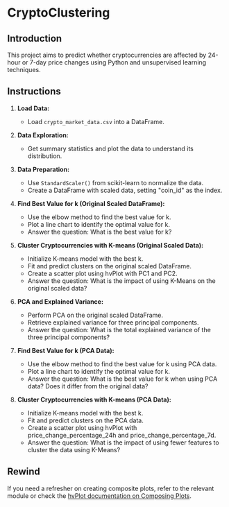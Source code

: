 # CryptoClustering

## Introduction
This project aims to predict whether cryptocurrencies are affected by 24-hour or 7-day price changes using Python and unsupervised learning techniques.
## Instructions
1. **Load Data:**
   - Load `crypto_market_data.csv` into a DataFrame.

2. **Data Exploration:**
   - Get summary statistics and plot the data to understand its distribution.

3. **Data Preparation:**
   - Use `StandardScaler()` from scikit-learn to normalize the data.
   - Create a DataFrame with scaled data, setting "coin_id" as the index.

4. **Find Best Value for k (Original Scaled DataFrame):**
   - Use the elbow method to find the best value for k.
   - Plot a line chart to identify the optimal value for k.
   - Answer the question: What is the best value for k?

5. **Cluster Cryptocurrencies with K-means (Original Scaled Data):**
   - Initialize K-means model with the best k.
   - Fit and predict clusters on the original scaled DataFrame.
   - Create a scatter plot using hvPlot with PC1 and PC2.
   - Answer the question: What is the impact of using K-Means on the original scaled data?

6. **PCA and Explained Variance:**
   - Perform PCA on the original scaled DataFrame.
   - Retrieve explained variance for three principal components.
   - Answer the question: What is the total explained variance of the three principal components?

7. **Find Best Value for k (PCA Data):**
   - Use the elbow method to find the best value for k using PCA data.
   - Plot a line chart to identify the optimal value for k.
   - Answer the question: What is the best value for k when using PCA data? Does it differ from the original data?

8. **Cluster Cryptocurrencies with K-means (PCA Data):**
   - Initialize K-means model with the best k.
   - Fit and predict clusters on the PCA data.
   - Create a scatter plot using hvPlot with price_change_percentage_24h and price_change_percentage_7d.
   - Answer the question: What is the impact of using fewer features to cluster the data using K-Means?

## Rewind
If you need a refresher on creating composite plots, refer to the relevant module or check the [hvPlot documentation on Composing Plots](<provide link here>).
